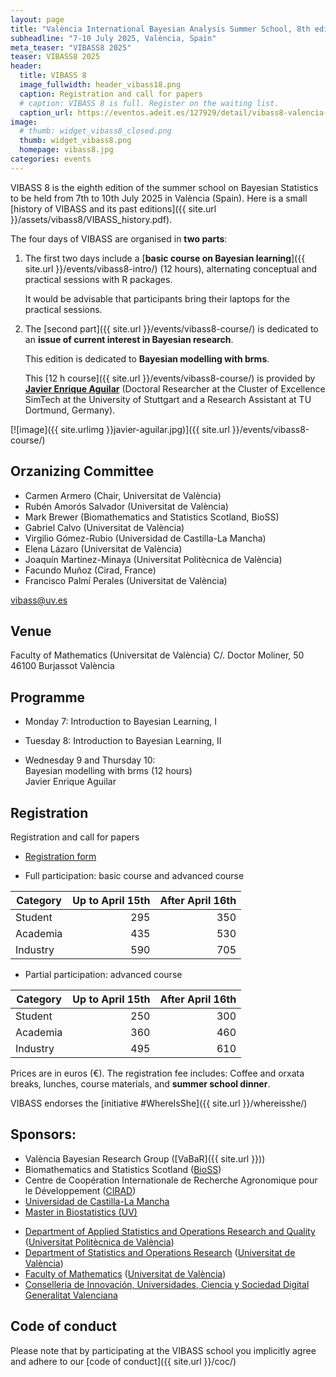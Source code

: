 ```yaml
---
layout: page
title: "València International Bayesian Analysis Summer School, 8th edition"
subheadline: "7-10 July 2025, València, Spain"
meta_teaser: "VIBASS8 2025"
teaser: VIBASS8 2025
header:
  title: VIBASS 8
  image_fullwidth: header_vibass18.png
  caption: Registration and call for papers
  # caption: VIBASS 8 is full. Register on the waiting list.
  caption_url: https://eventos.adeit.es/127929/detail/vibass8-valencia-international-bayesian-summer-school.html
image:
  # thumb: widget_vibass8_closed.png
  thumb: widget_vibass8.png
  homepage: vibass8.jpg
categories: events
---
```


VIBASS 8 is the eighth edition of the summer school on Bayesian Statistics to be held from 7th to 10th July 2025 in València (Spain).
Here is a small [history of VIBASS and its past editions]({{ site.url }}/assets/vibass8/VIBASS_history.pdf).

The four days of VIBASS are organised in __two parts__:

1. The first two days include a [__basic course on Bayesian learning__]({{ site.url }}/events/vibass8-intro/) (12 hours), alternating conceptual and practical sessions with R packages.

	It would be advisable that participants bring their laptops for the practical sessions.

2. The [second part]({{ site.url }}/events/vibass8-course/) is dedicated to an __issue of current interest in Bayesian research__. 

	This edition is dedicated to __Bayesian modelling with brms__.

	This [12 h course]({{ site.url }}/events/vibass8-course/) is provided by [__Javier Enrique Aguilar__](https://jear2412.github.io/) (Doctoral Researcher at the Cluster of Excellence SimTech at the University of Stuttgart and a Research Assistant at TU Dortmund, Germany). 
  
  [![image]({{ site.urlimg }}javier-aguilar.jpg)]({{ site.url }}/events/vibass8-course/)


<!--
3. The last day is devoted to the __seventh VIBASS Workshop__.

	It includes two [plenary sessions]({{ site.url }}/events/vibass7-talks/), with invited speakers [__Dr. Alicia Quirós__](https://aliciaquiros.wordpress.com/) (Universidad de León, Spain) and [__Dr. Thomas Opitz__](https://biosp.mathnum.inrae.fr/homepage-thomas-opitz) (Inrae, France).

    [![]({{ site.urlimg }}alicia-thomas.jpg)]({{ site.url }}/events/vibass7-talks/)

    The workshop ends with a informal brainstorming and a __flash-presentations session__ with contributions of the participants in the school.
-->

## Orzanizing Committee

- Carmen Armero (Chair, Universitat de València)
- Rubén Amorós Salvador (Universitat de València)
- Mark Brewer (Biomathematics and Statistics Scotland, BioSS)
- Gabriel Calvo (Universitat de València)
- Virgilio Gómez-Rubio (Universidad de Castilla-La Mancha)
- Elena Lázaro (Universitat de València)
- Joaquín Martínez-Minaya (Universitat Politècnica de València)
- Facundo Muñoz (Cirad, France)
- Francisco Palmí Perales (Universitat de València)

[vibass@uv.es](mailto:vibass@uv.es)

## Venue

Faculty of Mathematics (Universitat de València)
C/. Doctor Moliner, 50
46100 Burjassot
València


## Programme

- Monday 7: Introduction to Bayesian Learning, I

- Tuesday 8: Introduction to Bayesian Learning, II

- Wednesday 9 and Thursday 10:\
  Bayesian modelling with brms (12 hours)\
  Javier Enrique Aguilar

<!--

![Schedule]({{ site.url }}/assets/vibass8/schedule.png)
-->


<!--
  Time         | Monday 18     | Tuesdaygianluca-baio | Wednesday 20    | Thursday 21    | Friday 22
-------------  | --------------| --------------| ----------------| ---------------| ---------------------
  08:45-09:00  | Registration  |               |                 |                | 
  09:00-09:10  | Welcome       |               |                 |                | 
  09:10-09:40  | Basics I      | Basics V      | R-INLA          | R-INLA         |               
  09:40-10:15  |               |               |                 |                | Invited I (MEC)
  11:00-11:30  |               | Coffee Break  | Coffee Break    | Coffee Break   | Coffee Break
  11:30-12:00  | Coffee Break  | Basics VI     | R-INLA          | R-INLA         | Invited II (GB)
  12:00-12:30  | Basics II     |               |                 |                | Posters oral presentation
  12:30-13:00  |               |               |                 |                |                 
  13:00-13:30  |               | Lunch         | Lunch           | Lunch          |                 
  13:30-14:00  | Lunch         |               |                 |                | Closing session
  14:00-14:30  |               |               | R-INLA          | R-INLA         | Lunch
  14:30-15:00  |               | Basics VII    |                 |                |          
  15:00-16:00  | Basics III    |               |                 |                | 
  16:00-16:30  |               | Coffee Break  | Orxata Break    | Orxata Break   | 
  16:30-17:00  | Orxata Break  | Basics VIII   | R-INLA          | R-INLA         | 
  17:00-18:00  | Basics IV     |               |                 |                | 
  18:00-18:30  |               |               |                 |                | 
               |               |               |                 | Gala Diner     | 
-->

## Registration


<!-- Registrations are fully booked.
Please register on the [waiting lists](https://eventos.adeit.es/109741/detail/vibass7-valencia-international-bayesian-summer-school.html).
Thanks for your interest! -->


Registration and call for papers

- [Registration form](https://eventos.adeit.es/127929/detail/vibass8-valencia-international-bayesian-summer-school.html) 




- Full participation: basic course and advanced course

 Category | Up to April 15th | After April 16th 
----------|-----------------------:|--------------:
 Student  | 295 | 350 
 Academia | 435 | 530 
 Industry | 590 | 705 

- Partial participation: advanced course

 Category | Up to April 15th | After April 16th
----------|-----------------------:|--------------:
 Student  | 250 | 300 
 Academia | 360 | 460 
 Industry | 495 | 610 

Prices are in euros (€).
The registration fee includes: Coffee and orxata breaks, lunches, course materials, and __summer school dinner__.
 

<!--Participants in the VIBASS Workshop are encouraged to present a __flash-presentation__ of 5' with their research or projects. -->

VIBASS endorses the [initiative #WhereIsShe]({{ site.url }}/whereisshe/)


## Sponsors:

- València Bayesian Research Group ([VaBaR]({{ site.url }}))
- Biomathematics and Statistics Scotland ([BioSS](http://www.bioss.ac.uk/))
- Centre de Coopération Internationale de Recherche Agronomique pour le Développement ([CIRAD](https://www.cirad.fr/))
- [Universidad de Castilla-La Mancha](https://www.uclm.es/)
- [Master in Biostatistics (UV)](https://www.uv.es/uvweb/master-biostatistics/en/master-s-degree-biostatistics-1285882529090.html)
<!-- - [Master in Data Science (UV)](https://www.uv.es/uvweb/master-data-science/en/master-s-degree-data-science-1285949661373.html) -->
- [Department of Applied Statistics and Operations Research and Quality](https://www.upv.es/entidades/DEIO/index-en.html) ([Universitat Politècnica de València](https://www.upv.es/))
- [Department of Statistics and Operations Research](http://www.uv.es/eio) ([Universitat de València](http://www.uv.es/))
- [Faculty of Mathematics](http://www.uv.es/matematiques) ([Universitat de València](http://www.uv.es/))
- [Conselleria de Innovación, Universidades, Ciencia y Sociedad Digital](https://innova.gva.es/es/) [Generalitat Valenciana](https://www.gva.es/en/inicio/presentacion)


## Code of conduct

Please note that by participating at the VIBASS school you implicitly agree and adhere to our [code of conduct]({{ site.url }}/coc/)

<img class="t60" src="{{ site.urlimg }}footer_vibass25.png" alt="">
